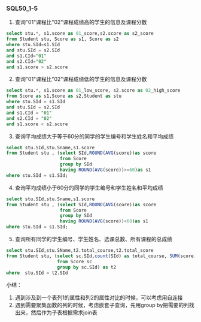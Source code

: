 ### SQL50_1-5

1.  查询"01"课程比"02"课程成绩高的学生的信息及课程分数

   ```sql
   select stu.*, s1.score as 01_score,s2.score as s2_score
   from Student stu, Score as s1, Score as s2
   where stu.SId=s1.SId
   and stu.SId = s2.SId
   and s1.CId="01"
   and s2.CId="02"
   and s1.score > s2.score
   ```

   

2.  查询"01"课程比"02"课程成绩低的学生的信息及课程分数

   ```sql
   select stu.*, s1.score as 01_low_score, s2.score as 02_high_score
   from Score as s1,Score as s2,Student as stu
   where stu.SId = s1.SId 
   and stu.SId = s2.SId
   and s1.CId = "01"
   and s2.CId = "02"
   and s1.score < s2.score
   ```

   

3.  查询平均成绩大于等于60分的同学的学生编号和学生姓名和平均成绩

   ```sql
   select stu.SId,stu.Sname,s1.score
   from Student stu , (select SId,ROUND(AVG(score))as score 
                       from Score 
                       group by SId 
                       having ROUND(AVG(score))>=60)as s1
   where stu.SId = s1.SId;
   ```

   

4.  查询平均成绩小于60分的同学的学生编号和学生姓名和平均成绩

   ```sql
   select stu.SId,stu.Sname,s1.score
   from Student stu , (select SId,ROUND(AVG(score))as score 
                       from Score 
                       group by SId 
                       having ROUND(AVG(score))<60)as s1
   where stu.SId = s1.SId;
   ```

   

5.  查询所有同学的学生编号、学生姓名、选课总数、所有课程的总成绩

   ```sql
   select stu.SId,stu.SName,t2.total_course,t2.total_score
   from Student stu, (select sc.SId,count(SId) as total_course, SUM(score) as total_score
                      from Score sc 
                      group by sc.SId) as t2
   where  stu.SId = t2.SId
   
   ```

   



小结：

1. 遇到涉及到一个表列1的属性和列2的属性对比的时候，可以考虑用自连接
2. 遇到需要聚集函数的列的时候，考虑嵌套子查询，先用group by把需要的列找出来，然后作为子表根据需求join表